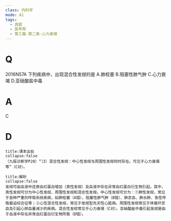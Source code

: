 ```yaml
---
class: 内科学
mode: A1
tags:
  - 真题
  - 医考帮
  - 第三篇-第二章-心力衰竭
---
```


# Q
2016N57A 下列疾病中，出现混合性发绀的是
A.肺栓塞
B.阻塞性肺气肿
C.心力衰竭
D.亚硝酸盐中毒

# A
C
# D
```ad-note
title:课本出处
collapse:false
（九版诊断学P20）“（3）混合性发绀：中心性发绀与周围性发绀同时存在。可见于心力衰竭等”（C对）。
```

```ad-summary
title:解析
collapse:false
发绀可由血液中还原血红蛋白增加（真性发绀）及血液中存在异常血红蛋白衍生物引起。其中，真性发绀可分为中心性发绀、周围性发绀和混合性发绀。中心性发绀可分为：①肺性发绀，常见于各种严重的呼吸系统疾病，如肺栓塞（A错）、阻塞性肺气肿（B错）、肺淤血、肺水肿、急性呼吸窘迫综合征等；②心性混合性发绀，常见于发绀型先天性心脏病。周围性发绀常见于体循环淤血及引起心排血量减少的疾病。混合性发绀常见于心力衰竭（C对）。亚硝酸盐中毒引起发绀是由于血液中存在异常血红蛋白衍生物所致（D错）。
```

